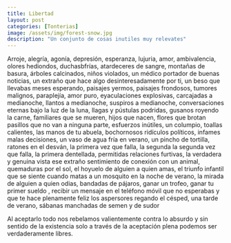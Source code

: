 ```yaml
---
title: Libertad
layout: post
categories: [Tonterias]
image: /assets/img/forest-snow.jpg
description: "Un conjunto de cosas inutiles muy relevates"
---
```



Arroje, alegría, agonía, depresión, esperanza, lujuria, amor,
ambivalencia, olores hediondos, duchasbfrías, atardeceres de sangre, 
montañas de basura, árboles calcinados, niños violados,
un médico portador de buenas noticias,
un extraño que hace algo desinteresadamente por ti, 
un beso que llevabas meses esperando,
paisajes yermos, paisajes frondosos,
tumores malignos, paraplejía, amor puro,
eyaculaciones explosivas,
carcajadas a medianoche, llantos a medianoche, suspiros a medianoche,
conversaciones eternas bajo la luz de la luna,
llagas y pústulas podridas, 
gusanos royendo la carne,
familiares que se mueren, hijos que nacen,
flores que brotan pasillos que no van a ninguna parte,
esfuerzos inútiles, 
un columpio, toallas calientes,
las manos de tu abuela,
bochornosos ridículos políticos, infames malas decisiones,
un vaso de agua fría en verano, 
un pincho de tortilla, ratones en el desván,
la primera vez que falla, la segunda la segunda vez que falla,
la primera dentellada, permitidas relaciones furtivas,
la verdadera y genuina vista ese extraño sentimiento de conexión con un animal,
quemaduras por el sol, el hoyuelo de alguien a quien amas,
el triunfo infantil que se siente cuando matas a un mosquito en la noche de verano,
la mirada de alguien a quien odias, bandadas de pájaros, ganar un trofeo,
ganar tu primer sueldo ,
recibir un mensaje en el teléfono móvil que no esperabas  y que te hace plenamente feliz
los aspersores regando el césped, una tarde de verano,
sábanas manchadas de semen y de sudor

Al aceptarlo todo nos rebelamos valientemente contra lo absurdo y sin sentido de la existencia solo a través de la aceptación plena podemos ser verdaderamente libres.

